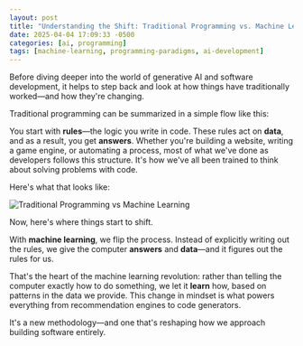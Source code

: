 ```yaml
---
layout: post
title: "Understanding the Shift: Traditional Programming vs. Machine Learning"
date: 2025-04-04 17:09:33 -0500
categories: [ai, programming]
tags: [machine-learning, programming-paradigms, ai-development]
---
```


Before diving deeper into the world of generative AI and software development, it helps to step back and look at how things have traditionally worked—and how they're changing.

Traditional programming can be summarized in a simple flow like this:  

You start with **rules**—the logic you write in code. These rules act on **data**, and as a result, you get **answers**. Whether you're building a website, writing a game engine, or automating a process, most of what we've done as developers follows this structure. It's how we've all been trained to think about solving problems with code.

Here's what that looks like:

![Traditional Programming vs Machine Learning](/aiblog/assets/images/traditional-vs-ml.svg)

Now, here's where things start to shift.

With **machine learning**, we flip the process. Instead of explicitly writing out the rules, we give the computer **answers** and **data**—and it figures out the rules for us.

That's the heart of the machine learning revolution: rather than telling the computer exactly how to do something, we let it **learn** how, based on patterns in the data we provide. This change in mindset is what powers everything from recommendation engines to code generators.

It's a new methodology—and one that's reshaping how we approach building software entirely.
